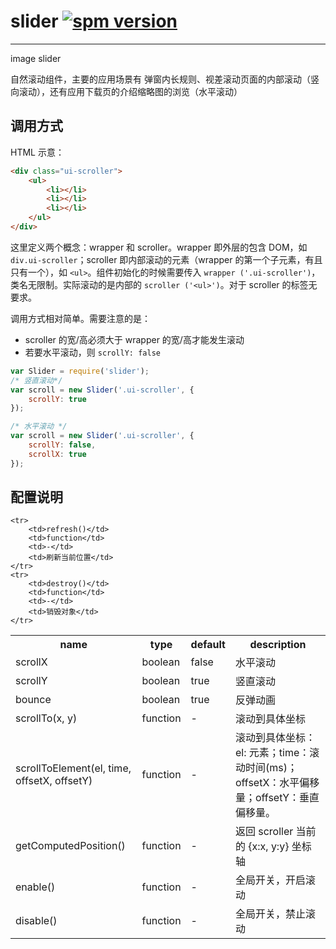 # slider [![spm version](http://spmjs.io/badge/slider)](http://spmjs.io/package/slider)

---

image slider

自然滚动组件，主要的应用场景有 弹窗内长规则、视差滚动页面的内部滚动（竖向滚动），还有应用下载页的介绍缩略图的浏览（水平滚动）

## 调用方式

HTML 示意：
```html
<div class="ui-scroller">
	<ul>
		<li></li>
		<li></li>
		<li></li>
	</ul>
</div>
```

这里定义两个概念：wrapper 和 scroller。wrapper 即外层的包含 DOM，如 `div.ui-scroller`；scroller 即内部滚动的元素（wrapper 的第一个子元素，有且只有一个），如 `<ul>`。组件初始化的时候需要传入 `wrapper ('.ui-scroller')`，类名无限制。实际滚动的是内部的 `scroller ('<ul>')`。对于 scroller 的标签无要求。

调用方式相对简单。需要注意的是：

* scroller 的宽/高必须大于 wrapper 的宽/高才能发生滚动
* 若要水平滚动，则 `scrollY: false`




```js
var Slider = require('slider');
/* 竖直滚动*/
var scroll = new Slider('.ui-scroller', {
	scrollY: true
});

/* 水平滚动 */
var scroll = new Slider('.ui-scroller', {
	scrollY: false,
	scrollX: true
});
```


## 配置说明

<table width="100%">
	<tr>
		<th>name</th>
		<th>type</th>
		<th>default</th>
		<th>description</th>
	</tr>
	<tr>
		<td>scrollX</td>
		<td>boolean</td>
		<td>false</td>
		<td>水平滚动</td>
	</tr>
	<tr>
		<td>scrollY</td>
		<td>boolean</td>
		<td>true</td>
		<td>竖直滚动</td>
	</tr>
	<tr>
		<td>bounce</td>
		<td>boolean</td>
		<td>true</td>
		<td>反弹动画</td>
	</tr>
	<tr>
		<td>scrollTo(x, y)</td>
		<td>function</td>
		<td>-</td>
		<td>滚动到具体坐标</td>
	</tr>
	<tr>
		<td>scrollToElement(el, time, offsetX, offsetY)</td>
		<td>function</td>
		<td>-</td>
		<td>滚动到具体坐标：el: 元素；time：滚动时间(ms)；offsetX：水平偏移量；offsetY：垂直偏移量。</td>
	</tr>
	<tr>
		<td>getComputedPosition()</td>
		<td>function</td>
		<td>-</td>
		<td>返回 scroller 当前的 {x:x, y:y} 坐标轴</td>
	</tr>
	<tr>
		<td>enable()</td>
		<td>function</td>
		<td>-</td>
		<td>全局开关，开启滚动</td>
	</tr>
	<tr>
		<td>disable()</td>
		<td>function</td>
		<td>-</td>
		<td>全局开关，禁止滚动</td>
	</tr>

	<tr>
		<td>refresh()</td>
		<td>function</td>
		<td>-</td>
		<td>刷新当前位置</td>
	</tr>
	<tr>
		<td>destroy()</td>
		<td>function</td>
		<td>-</td>
		<td>销毁对象</td>
	</tr>
</table>

